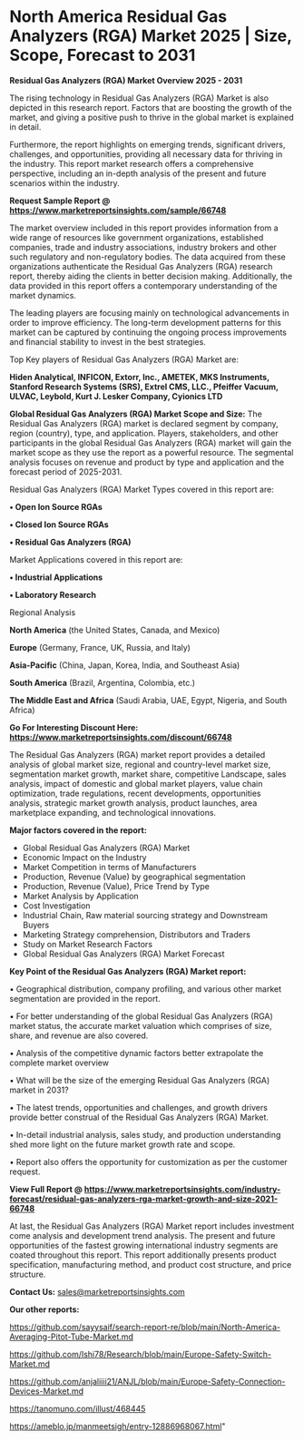 # North America Residual Gas Analyzers (RGA) Market 2025 | Size, Scope, Forecast to 2031

<Strong> Residual Gas Analyzers (RGA) Market Overview 2025 - 2031</strong>

The rising technology in Residual Gas Analyzers (RGA) Market is also depicted in this research report. Factors that are boosting the growth of the market, and giving a positive push to thrive in the global market is explained in detail.

Furthermore, the report highlights on emerging trends, significant drivers, challenges, and opportunities, providing all necessary data for thriving in the industry. This report market research offers a comprehensive perspective, including an in-depth analysis of the present and future scenarios within the industry.

<strong>Request Sample Report @ <a href=https://www.marketreportsinsights.com/sample/66748>https://www.marketreportsinsights.com/sample/66748</a></strong>

The market overview included in this report provides information from a wide range of resources like government organizations, established companies, trade and industry associations, industry brokers and other such regulatory and non-regulatory bodies. The data acquired from these organizations authenticate the Residual Gas Analyzers (RGA) research report, thereby aiding the clients in better decision making. Additionally, the data provided in this report offers a contemporary understanding of the market dynamics.

The leading players are focusing mainly on technological advancements in order to improve efficiency. The long-term development patterns for this market can be captured by continuing the ongoing process improvements and financial stability to invest in the best strategies.

Top Key players of Residual Gas Analyzers (RGA) Market are:

<strong>Hiden Analytical, INFICON, Extorr, Inc., AMETEK, MKS Instruments, Stanford Research Systems (SRS), Extrel CMS, LLC., Pfeiffer Vacuum, ULVAC, Leybold, Kurt J. Lesker Company, Cyionics LTD</strong>

<strong><b>Global Residual Gas Analyzers (RGA) Market Scope and Size:</b></strong>
The Residual Gas Analyzers (RGA) market is declared segment by company, region (country), type, and application. Players, stakeholders, and other participants in the global Residual Gas Analyzers (RGA) market will gain the market scope as they use the report as a powerful resource. The segmental analysis focuses on revenue and product by type and application and the forecast period of 2025-2031.

Residual Gas Analyzers (RGA) Market Types covered in this report are:

<strong>• Open Ion Source RGAs

• Closed Ion Source RGAs

• Residual Gas Analyzers (RGA)</strong>

Market Applications covered in this report are:

<strong>• Industrial Applications

• Laboratory Research</strong> 

Regional Analysis

<strong>North America</strong> (the United States, Canada, and Mexico)

<strong>Europe</strong> (Germany, France, UK, Russia, and Italy)

<strong>Asia-Pacific</strong> (China, Japan, Korea, India, and Southeast Asia)

<strong>South America</strong> (Brazil, Argentina, Colombia, etc.)

<strong>The Middle East and Africa</strong> (Saudi Arabia, UAE, Egypt, Nigeria, and South Africa)

<strong>Go For Interesting Discount Here: <a href=https://www.marketreportsinsights.com/discount/66748>https://www.marketreportsinsights.com/discount/66748</a></strong>

The Residual Gas Analyzers (RGA) market report provides a detailed analysis of global market size, regional and country-level market size, segmentation market growth, market share, competitive Landscape, sales analysis, impact of domestic and global market players, value chain optimization, trade regulations, recent developments, opportunities analysis, strategic market growth analysis, product launches, area marketplace expanding, and technological innovations.

<strong><b>Major factors covered in the report:</b></strong>
<ul>
  <li>Global Residual Gas Analyzers (RGA) Market </li>
  <li>Economic Impact on the Industry</li>
  <li>Market Competition in terms of Manufacturers</li>
  <li>Production, Revenue (Value) by geographical segmentation</li>
  <li>Production, Revenue (Value), Price Trend by Type</li>
  <li>Market Analysis by Application</li>
  <li>Cost Investigation</li>
  <li>Industrial Chain, Raw material sourcing strategy and Downstream Buyers</li>
  <li>Marketing Strategy comprehension, Distributors and Traders</li>
  <li>Study on Market Research Factors</li>
  <li>Global Residual Gas Analyzers (RGA) Market Forecast</li>
</ul>

<strong><b>Key Point of the Residual Gas Analyzers (RGA) Market report:</b></strong>

• Geographical distribution, company profiling, and various other market segmentation are provided in the report.

• For better understanding of the global Residual Gas Analyzers (RGA) market status, the accurate market valuation which comprises of size, share, and revenue are also covered.

• Analysis of the competitive dynamic factors better extrapolate the complete market overview

• What will be the size of the emerging Residual Gas Analyzers (RGA) market in 2031?

• The latest trends, opportunities and challenges, and growth drivers provide better construal of the Residual Gas Analyzers (RGA) Market.

• In-detail industrial analysis, sales study, and production understanding shed more light on the future market growth rate and scope.

• Report also offers the opportunity for customization as per the customer request.

<strong><b>View Full Report @ <a href=https://www.marketreportsinsights.com/industry-forecast/residual-gas-analyzers-rga-market-growth-and-size-2021-66748>https://www.marketreportsinsights.com/industry-forecast/residual-gas-analyzers-rga-market-growth-and-size-2021-66748</a></b></strong>


At last, the Residual Gas Analyzers (RGA) Market report includes investment come analysis and development trend analysis. The present and future opportunities of the fastest growing international industry segments are coated throughout this report. This report additionally presents product specification, manufacturing method, and product cost structure, and price structure.

<strong>Contact Us:</strong>
sales@marketreportsinsights.com

<strong>Our other reports:</strong>

<a href=https://github.com/sayysaif/search-report-re/blob/main/North-America-Averaging-Pitot-Tube-Market.md>https://github.com/sayysaif/search-report-re/blob/main/North-America-Averaging-Pitot-Tube-Market.md</a>

<a href=https://github.com/Ishi78/Research/blob/main/Europe-Safety-Switch-Market.md>https://github.com/Ishi78/Research/blob/main/Europe-Safety-Switch-Market.md</a>

<a href=https://github.com/anjaliiii21/ANJL/blob/main/Europe-Safety-Connection-Devices-Market.md>https://github.com/anjaliiii21/ANJL/blob/main/Europe-Safety-Connection-Devices-Market.md</a>

<a href=https://tanomuno.com/illust/468445>https://tanomuno.com/illust/468445</a>

<a href=https://ameblo.jp/manmeetsigh/entry-12886968067.html>https://ameblo.jp/manmeetsigh/entry-12886968067.html</a>"
